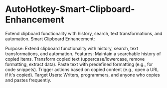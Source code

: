 # AutoHotkey-Smart-Clipboard-Enhancement
Extend clipboard functionality with history, search, text transformations, and automation.
Smart Clipboard Enhancement:

Purpose: Extend clipboard functionality with history, search, text transformations, and automation.
Features:
Maintain a searchable history of copied items.
Transform copied text (uppercase/lowercase, remove formatting, extract data).
Paste text with predefined formatting (e.g., for code snippets).
Trigger actions based on copied content (e.g., open a URL if it's copied).
Target Users: Writers, programmers, and anyone who copies and pastes frequently.
